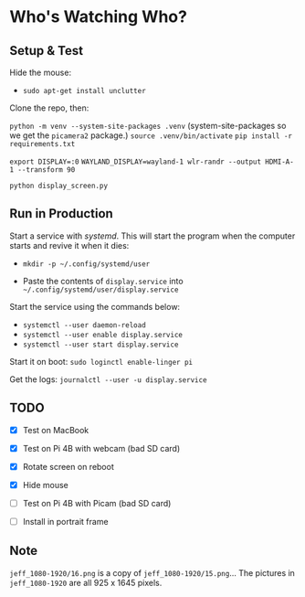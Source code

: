 # Who's Watching Who?


## Setup & Test

Hide the mouse:

- `sudo apt-get install unclutter`

Clone the repo, then:

`python -m venv --system-site-packages .venv` (system-site-packages so we get the `picamera2` package.)
`source .venv/bin/activate`
`pip install -r requirements.txt`

`export DISPLAY=:0`
`WAYLAND_DISPLAY=wayland-1 wlr-randr --output HDMI-A-1 --transform 90`

`python display_screen.py`


## Run in Production

Start a service with *systemd*. This will start the program when the computer starts and revive it when it dies:

- `mkdir -p ~/.config/systemd/user`

- Paste the contents of `display.service` into `~/.config/systemd/user/display.service`

Start the service using the commands below:

- `systemctl --user daemon-reload`
- `systemctl --user enable display.service`
- `systemctl --user start display.service`

Start it on boot: `sudo loginctl enable-linger pi`

Get the logs: `journalctl --user -u display.service`


## TODO

- [X] Test on MacBook
- [X] Test on Pi 4B with webcam (bad SD card)
- [X] Rotate screen on reboot
- [X] Hide mouse
- [ ] Test on Pi 4B with Picam (bad SD card)
- [ ] Install in portrait frame


## Note

`jeff_1080-1920/16.png` is a copy of `jeff_1080-1920/15.png`...
The pictures in `jeff_1080-1920` are all 925 x 1645 pixels.

